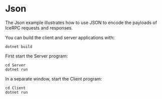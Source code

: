 # Json

The Json example illustrates how to use JSON to encode the payloads of IceRPC requests and
responses.

You can build the client and server applications with:

``` shell
dotnet build
```

First start the Server program:

```shell
cd Server
dotnet run
```

In a separate window, start the Client program:

```shell
cd Client
dotnet run
```
